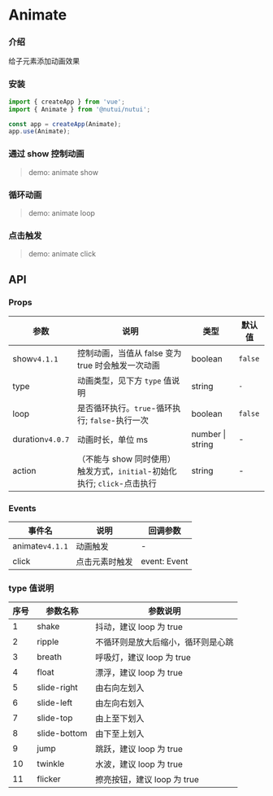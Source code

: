 # Animate

### 介绍

给子元素添加动画效果

### 安装

```js
import { createApp } from 'vue';
import { Animate } from '@nutui/nutui';

const app = createApp(Animate);
app.use(Animate);
```

### 通过 show 控制动画

> demo: animate show

### 循环动画

> demo: animate loop

### 点击触发

> demo: animate click

## API

### Props

| 参数 | 说明 | 类型 | 默认值 |
| --- | --- | --- | --- |
| show`v4.1.1` | 控制动画，当值从 false 变为 true 时会触发一次动画 | boolean | `false` |
| type | 动画类型，见下方 `type` 值说明 | string | `-` |
| loop | 是否循环执行。`true`-循环执行; `false`-执行一次 | boolean | `false` |
| duration`v4.0.7` | 动画时长，单位 ms | number \| string | - |
| action | （不能与 show 同时使用）触发方式，`initial`-初始化执行; `click`-点击执行 | string | - |

### Events

| 事件名 | 说明 | 回调参数 |
| --- | --- | --- |
| animate`v4.1.1` | 动画触发 | - |
| click | 点击元素时触发 | event: Event |

### type 值说明

| 序号 | 参数名称 | 参数说明 |
| --- | --- | --- |
| 1 | shake | 抖动，建议 loop 为 true |
| 2 | ripple | 不循环则是放大后缩小，循环则是心跳 |
| 3 | breath | 呼吸灯，建议 loop 为 true |
| 4 | float | 漂浮，建议 loop 为 true |
| 5 | slide-right | 由右向左划入 |
| 6 | slide-left | 由左向右划入 |
| 7 | slide-top | 由上至下划入 |
| 8 | slide-bottom | 由下至上划入 |
| 9 | jump | 跳跃，建议 loop 为 true |
| 10 | twinkle | 水波，建议 loop 为 true |
| 11 | flicker | 擦亮按钮，建议 loop 为 true |
